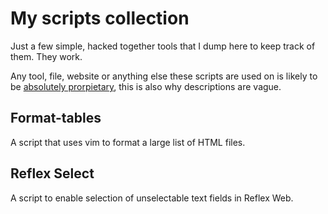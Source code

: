 # My scripts collection

Just a few simple, hacked together tools that I dump here to keep track of them. They work.

Any tool, file, website or anything else these scripts are used on is likely to be [absolutely prorpietary](https://i.redd.it/7ozal346p6kz.png), this is also why descriptions are vague.

## Format-tables

A script that uses vim to format a large list of HTML files.

## Reflex Select

A script to enable selection of unselectable text fields in Reflex Web.
